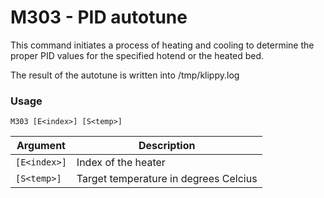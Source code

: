 # M303 - PID autotune

This command initiates a process of heating and cooling to determine the proper PID values for the specified hotend or the heated bed.

The result of the autotune is written into /tmp/klippy.log


### Usage

``` M303 [E<index>] [S<temp>] ```

| Argument     | Description |
| ------------ | ----------- |
| `[E<index>]` | Index of the heater |
| `[S<temp>]`  | Target temperature in degrees Celcius |
